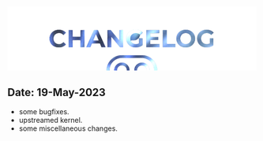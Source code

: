 <img src="https://raw.githubusercontent.com/DroidX-UI-Devices/Official_Devices/13/banners/changelogs.png" />
 
## Date: 19-May-2023

- some bugfixes.
- upstreamed kernel.
- some miscellaneous changes.
